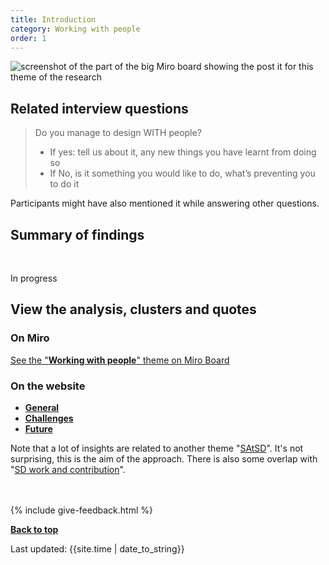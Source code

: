 ```yaml
---
title: Introduction
category: Working with people
order: 1
---
```


![screenshot of the part of the big Miro board showing the post it for this theme of the research](/practitioner-stories/images/working-with/working-with-people.png)

## Related interview questions
<blockquote class="alt">
<p>Do you manage to design WITH people?</p>
<ul>
<li>If yes: tell us about it, any new things you have learnt from doing so</li>
<li>If No, is it something you would like to do, what’s preventing you to do it</li>
</ul>
</blockquote>

Participants might have also mentioned it while answering other questions.

<h2 class="top-line">Summary of findings</h2>
<br>
<p><span class="tag-alt">In progress</span></p>


<h2 class="top-line">View the analysis, clusters and quotes</h2>

### On Miro

<p><a href="https://miro.com/app/board/o9J_ldOzA14=/?moveToWidget=3074457352333741368&cot=14" target="_blank">See the "<strong>Working with people</strong>" theme on Miro Board</a></p>

### On the website

   <ul>
      <li><a href="/practitioner-stories/Working-with-people/general"><strong>General</strong></a></li>
      <li><a href="/practitioner-stories/Working-with-people/challenges"><strong>Challenges</strong></a></li>
      <li><a href="/practitioner-stories/Working-with-people/future"><strong>Future</strong></a></li>
   </ul>

Note that a lot of insights are related to another theme "[SAtSD](/practitioner-stories/SAtSD/intro)". It's not surprising, this is the aim of the approach. There is also some overlap with "[SD work and contribution](/practitioner-stories/SD-work-contributions/intro)".

<br><br>
{% include give-feedback.html %}
<p><a href="#"><strong>Back to top</strong></a></p>

<div>Last updated: {{site.time | date_to_string}}